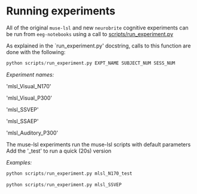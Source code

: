 
# Running experiments

All of the original `muse-lsl` and new `neurobrite` cognitive experiments can be run from `eeg-notebooks` using a call to [scripts/run_experiment.py](https://github.com/NeuroTechX/eeg-notebooks/blob/master/scripts/run_experiment.py)

As explained in the `run_experiment.py' docstring, calls to this function are done with the following:

```python
python scripts/run_experiment.py EXPT_NAME SUBJECT_NUM SESS_NUM 
```

*Experiment names:*

'mlsl_Visual_N170'  

'mlsl_Visual_P300'  

'mlsl_SSVEP'   

'mlsl_SSAEP'  

'mlsl_Auditory_P300'  


The muse-lsl experiments run the muse-lsl scripts with default parameters
Add the '_test' to run a quick (20s) version


*Examples:*

```python
python scripts/run_experiment.py mlsl_N170_test 
 
python scripts/run_experiment.py mlsl_SSVEP
```



